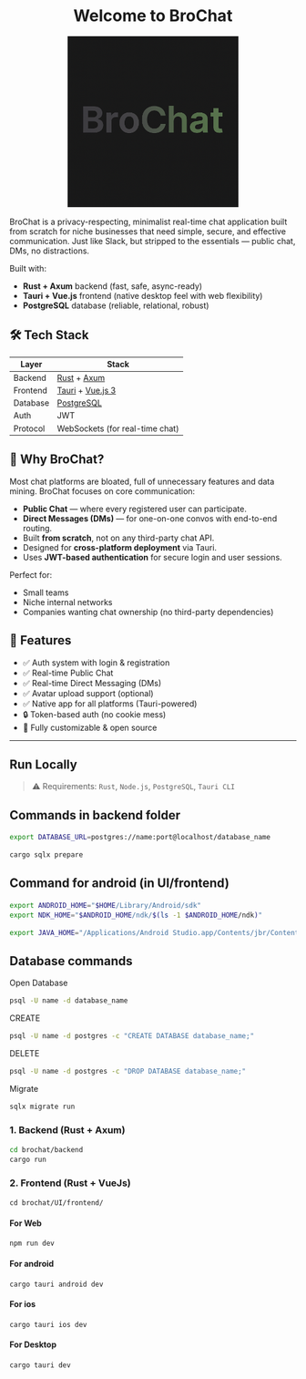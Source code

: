 <div align="center">

# Welcome to BroChat

</div>

<div align="center"> 

  <img src="./UI/frontend/src-tauri/icons/icon.png"
    alt="Void Welcome"
		width="300"
	 	height="300"
    />
</div>

BroChat is a privacy-respecting, minimalist real-time chat application built from scratch for niche businesses that need simple, secure, and effective communication. Just like Slack, but stripped to the essentials — public chat, DMs, no distractions.

Built with:

- **Rust + Axum** backend (fast, safe, async-ready)
- **Tauri + Vue.js** frontend (native desktop feel with web flexibility)
- **PostgreSQL** database (reliable, relational, robust)

## 🛠️ Tech Stack

| Layer         | Stack                         |
|---------------|-------------------------------|
| Backend       | [Rust](https://www.rust-lang.org/) + [Axum](https://docs.rs/axum) |
| Frontend      | [Tauri](https://tauri.app/) + [Vue.js 3](https://vuejs.org/) |
| Database      | [PostgreSQL](https://www.postgresql.org/) |
| Auth          | JWT                           |
| Protocol      | WebSockets (for real-time chat) |



## 🧠 Why BroChat?

Most chat platforms are bloated, full of unnecessary features and data mining. BroChat focuses on core communication:

- **Public Chat** — where every registered user can participate.
- **Direct Messages (DMs)** — for one-on-one convos with end-to-end routing.
- Built **from scratch**, not on any third-party chat API.
- Designed for **cross-platform deployment** via Tauri.
- Uses **JWT-based authentication** for secure login and user sessions.

Perfect for:

- Small teams
- Niche internal networks
- Companies wanting chat ownership (no third-party dependencies)


## 🚀 Features

- ✅ Auth system with login & registration
- ✅ Real-time Public Chat
- ✅ Real-time Direct Messaging (DMs)
- ✅ Avatar upload support (optional)
- ✅ Native app for all platforms (Tauri-powered)
- 🔒 Token-based auth (no cookie mess)
- 🔧 Fully customizable & open source

---

## Run Locally
> ⚠️ Requirements: `Rust`, `Node.js`, `PostgreSQL`, `Tauri CLI`

## Commands in backend folder

```sh
export DATABASE_URL=postgres://name:port@localhost/database_name
```
```sh
cargo sqlx prepare
```

## Command for android (in UI/frontend)

```sh
export ANDROID_HOME="$HOME/Library/Android/sdk"
export NDK_HOME="$ANDROID_HOME/ndk/$(ls -1 $ANDROID_HOME/ndk)"
```
```sh
export JAVA_HOME="/Applications/Android Studio.app/Contents/jbr/Contents/Home"
```


## Database commands
Open Database
```sh
psql -U name -d database_name
```

CREATE

```sh
psql -U name -d postgres -c "CREATE DATABASE database_name;"
```

DELETE

```sh
psql -U name -d postgres -c "DROP DATABASE database_name;"
```

Migrate

```sh 
sqlx migrate run
```

### 1. Backend (Rust + Axum)

```bash
cd brochat/backend
cargo run
```

### 2. Frontend (Rust + VueJs)
```
cd brochat/UI/frontend/
```
#### For Web
```
npm run dev
```

#### For android
```
cargo tauri android dev
```

#### For ios
```
cargo tauri ios dev
```

#### For Desktop
```
cargo tauri dev
```
